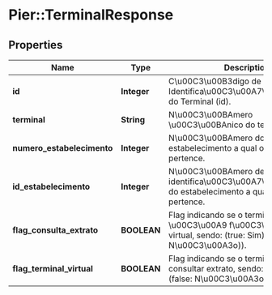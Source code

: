 # Pier::TerminalResponse

## Properties
Name | Type | Description | Notes
------------ | ------------- | ------------- | -------------
**id** | **Integer** | C\u00C3\u00B3digo de Identifica\u00C3\u00A7\u00C3\u00A3o do Terminal (id). | [optional] 
**terminal** | **String** | N\u00C3\u00BAmero \u00C3\u00BAnico do terminal. | [optional] 
**numero_estabelecimento** | **Integer** | N\u00C3\u00BAmero do estabelecimento a qual o terminal pertence. | [optional] 
**id_estabelecimento** | **Integer** | N\u00C3\u00BAmero de identifica\u00C3\u00A7\u00C3\u00A3o do estabelecimento a qual o terminal pertence. | [optional] 
**flag_consulta_extrato** | **BOOLEAN** | Flag indicando se o terminal \u00C3\u00A9 f\u00C3\u00ADsico ou virtual, sendo: (true: Sim), (false: N\u00C3\u00A3o)). | [optional] 
**flag_terminal_virtual** | **BOOLEAN** | Flag indicando se o terminal permite consultar extrato, sendo: (true: Sim), (false: N\u00C3\u00A3o)). | [optional] 




